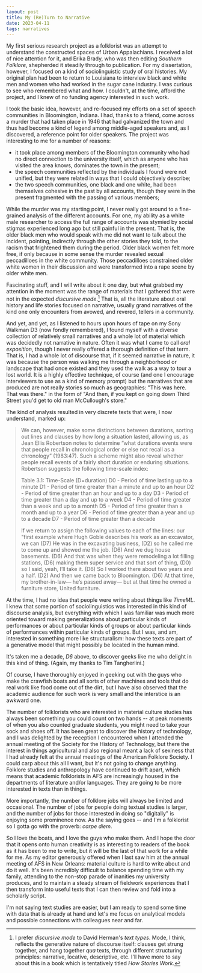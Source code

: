 ```yaml
---
layout: post
title: My (Re)Turn to Narrative
date: 2023-04-11
tags: narratives
---
```


My first serious research project as a folklorist was an attempt to understand the constructed spaces of Urban Appalachians. I received a lot of nice attention for it, and Erika Brady, who was then editing _Southern Folklore_, shepherded it steadily through to publication. For my dissertation, however, I focused on a kind of sociolinguistic study of oral histories. My original plan had been to return to Louisiana to interview black and white men and women who had worked in the sugar cane industry. I was curious to see who remembered what and how. I couldn't, at the time, afford the project, and I knew of no funding agency interested in such work. 

I took the basic idea, however, and re-focused my efforts on a set of speech communities in Bloomington, Indiana. I had, thanks to a friend, come across a murder that had taken place in 1946 that had galvanized the town and thus had become a kind of legend among middle-aged speakers and, as I discovered, a reference point for older speakers. The project was interesting to me for a number of reasons: 

* it took place among members of the Bloomington community who had no direct connection to the university itself, which as anyone who has visited the area knows, dominates the town in the present;
* the speech communities reflected by the individuals I found were not unified, but they were related in ways that I could objectively describe;
* the two speech communities, one black and one white, had been themselves cohesive in the past by all accounts, though they were in the present fragmented with the passing of various members;

While the murder was my starting point, I never really got around to a fine-grained analysis of the different accounts. For one, my ability as a white male researcher to access the full range of accounts was stymied by social stigmas experienced long ago but still painful in the present. That is, the older black men who would speak with me did not want to talk about the incident, pointing, indirectly through the other stories they told, to the racism that frightened them during the period. Older black women felt more free, if only because in some sense the murder revealed sexual peccadilloes in the white community. Those peccadilloes constrained older white women in their discussion and were transformed into a rape scene by older white men. 

Fascinating stuff, and I will write about it one day, but what grabbed my attention in the moment was the range of materials that I gathered that were not in the expected *discursive mode*.[^1] That is, all the literature about oral history and life stories focused on narrative, usually grand narratives of the kind one only encounters from avowed, and revered, tellers in a community. 

And yet, and yet, as I listened to hours upon hours of tape on my Sony Walkman D3 (now fondly remembered), I found myself with a diverse collection of relatively small narratives and a whole lot of material which was decidedly not narrative in nature. Often it was what I came to call *oral exposition*, though I never really offered a thorough definition of that term. That is, I had a whole lot of discourse that, if it seemed narrative in nature, it was because the person was walking me through a neighborhood or landscape that had once existed and they used the walk as a way to tour a lost world. It is a highly effective technique, of course (and one I encourage interviewers to use as a kind of memory prompt) but the narratives that are produced are not really stories so much as geographies: "This was here. That was there." in the form of "And then, if you kept on going down Third Street you'd get to old man McCullough's store." 

The kind of analysis resulted in very discrete texts that were, I now understand, marked up:

> We can, however, make some distinctions between durations, sorting out lines and clauses by how long a situation lasted, allowing us, as Jean Ellis Robertson notes to determine “what durations events were that people recall in chronological order or else not recall as a chronology” (1983:47). Such a scheme might also reveal whether people recall events of a fairly short duration or enduring situations. Robertson suggests the following time-scale index:
> 
> Table 3.1: Time-Scale (D=duration)
> D0 - Period of time lasting up to a minute
> D1 - Period of time greater than a minute and up to an hour
> D2 - Period of time greater than an hour and up to a day
> D3 - Period of time greater than a day and up to a week
> D4 - Period of time greater than a week and up to a month
> D5 - Period of time greater than a month and up to a year
> D6 - Period of time greater than a year and up to a decade
> D7 - Period of time greater than a decade
> 
> If we return to assign the following values to each of the lines: our "first example where Hugh Goble describes his work as an excavator, we can
> (D7) He was in the excavating business,
> (D2) so he called me to come up and showed me the job.
> (D6) And we dug house basements.
> (D6) And that was when they were remodeling a lot filling stations, 
> (D6) making them super service and that sort of thing,
> (D0) so I said, yeah, I’ll take it.
> (D6) So I worked there about two years and a half.
> (D2) And then we came back to Bloomington.
> (D6) At that time, my brother-in-law—
> he’s passed away—
> but at that time he owned a furniture store, United furniture.

At the time, I had no idea that people were writing about things like *TimeML*. I knew that some portion of sociolinguistics was interested in this kind of discourse analysis, but everything with which I was familiar was much more oriented toward making generalizations about particular kinds of performances or about particular kinds of groups or about particular kinds of performances within particular kinds of groups. But I was, and am, interested in something more like structuralism: how these texts are part of a generative model that might possibly be located in the human mind. 

It's taken me a decade, *D6* above, to discover geeks like me who delight in this kind of thing. (Again, my thanks to Tim Tangherlini.) 

Of course, I have thoroughly enjoyed in geeking out with the guys who make the crawfish boats and all sorts of other machines and tools that do real work like food come out of the dirt, but I have also observed that the academic audience for such work is very small and the interstice is an awkward one. 

The number of folklorists who are interested in material culture studies has always been something you could count on two hands -- at peak moments of when you also counted graduate students, you might need to take your sock and shoes off. It has been great to discover the history of technology, and I was delighted by the reception I encountered when I attended the annual meeting of the Society for the History of Technology, but there the interest in things agricultural and also regional meant a lack of sexiness that I had already felt at the annual meetings of the American Folklore Society. I could carp about this all I want, but it's not going to change anything. Folklore studies and anthropology have continued to drift apart, which means that academic folklorists in AFS are increasingly housed in the departments of literature and/or languages. They are going to be more interested in texts than in things. 

More importantly, the number of folklore jobs will always be limited and occasional. The number of jobs for people doing textual studies is larger, and the number of jobs for those interested in doing so "digitally" is enjoying some prominence now. As the saying goes -- and I'm a folklorist so I gotta go with the proverb: *carpe diem*. 

So I love the boats, and I love the guys who make them. And I hope the door that it opens onto human creativity is as interesting to readers of the book as it has been to me to write, but it will be the last of that work for a while for me. As my editor generously offered when I last saw him at the annual meeting of AFS in New Orleans: material culture is hard to write about and do it well. It's been incredibly difficult to balance spending time with my family, attending to the non-stop parade of inanities my university produces, and to maintain a steady stream of fieldwork experiences that I then transform into useful texts that I can then review and fold into a scholarly script. 

I'm not saying text studies are easier, but I am ready to spend some time with data that is already at hand and let's me focus on analytical models and possible connections with colleagues near and far.

[^1]:	I prefer *discursive mode* to David Herman's *text types*. Mode, I think, reflects the generative nature of discourse itself: clauses get strung together, and hang together *qua* texts, through different structuring principles: narrative, locative, descriptive, etc. I'll have more to say about this in a book which is tentatively titled _How Stories Work_. 